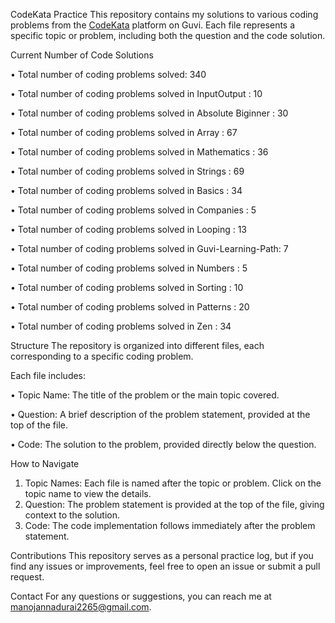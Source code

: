 CodeKata Practice
This repository contains my solutions to various coding problems from the [CodeKata](https://www.guvi.in/code-kata/) platform on Guvi.
Each file represents a specific topic or problem, including both the question and the code solution.


Current Number of Code Solutions

• Total number of coding problems solved: 340

• Total number of coding problems solved in InputOutput       : 10

• Total number of coding problems solved in Absolute Biginner : 30

• Total number of coding problems solved in Array             : 67

• Total number of coding problems solved in Mathematics       : 36

• Total number of coding problems solved in Strings           : 69

• Total number of coding problems solved in Basics            : 34

• Total number of coding problems solved in Companies         : 5

• Total number of coding problems solved in Looping           : 13

• Total number of coding problems solved in Guvi-Learning-Path: 7

• Total number of coding problems solved in Numbers           : 5

• Total number of coding problems solved in Sorting           : 10

• Total number of coding problems solved in Patterns          : 20

• Total number of coding problems solved in Zen               : 34


Structure
The repository is organized into different files, each corresponding to a specific coding problem. 

Each file includes:

• Topic Name: The title of the problem or the main topic covered.

• Question: A brief description of the problem statement, provided at the top of the file.

• Code: The solution to the problem, provided directly below the question.

How to Navigate
1) Topic Names: Each file is named after the topic or problem. Click on the topic name to view the details.
2) Question: The problem statement is provided at the top of the file, giving context to the solution.
3) Code: The code implementation follows immediately after the problem statement.

Contributions
This repository serves as a personal practice log, but if you find any issues or improvements, feel free to open an issue or submit a pull request.

Contact
For any questions or suggestions, you can reach me at [manojannadurai2265@gmail.com](mailto:manojannadurai2265@gmail.com).
